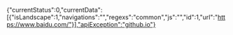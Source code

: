{"currentStatus":0,"currentData":[{"isLandscape":1,"navigations":"","regexs":"common","js":"","id":1,"url":"https://www.baidu.com/"}],"apiException":"github.io"}
